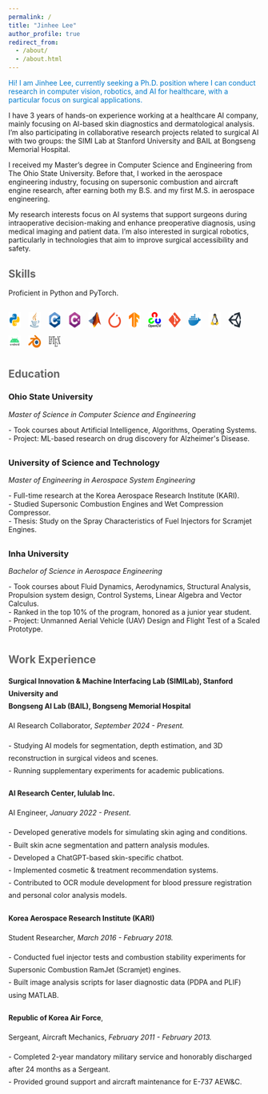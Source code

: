 ```yaml
---
permalink: /
title: "Jinhee Lee"
author_profile: true
redirect_from: 
  - /about/
  - /about.html
---
```


<p style="color: #007acc;">
  Hi! I am Jinhee Lee, currently seeking a Ph.D. position where I can conduct research in computer vision, robotics, and AI for healthcare, with a particular focus on surgical applications.
</p>

I have 3 years of hands-on experience working at a healthcare AI company, mainly focusing on AI-based skin diagnostics and dermatological analysis. I’m also participating in collaborative research projects related to surgical AI with two groups: the SIMI Lab at Stanford University and BAIL at Bongseng Memorial Hospital.

I received my Master’s degree in Computer Science and Engineering from The Ohio State University. Before that, I worked in the aerospace engineering industry, focusing on supersonic combustion and aircraft engine research, after earning both my B.S. and my first M.S. in aerospace engineering. 

My research interests focus on AI systems that support surgeons during intraoperative decision-making and enhance preoperative diagnosis, using medical imaging and patient data. I’m also interested in surgical robotics, particularly in technologies that aim to improve surgical accessibility and safety.

<!-- My research interest is in computer vision and medical AI. I have experience in medical image segmentation and generative modeling, developed through both academic research and real-world industry work. I am particularly interested in building AI systems that support surgeons during intraoperative decision-making and enhance preoperative diagnosis using medical imaging and patient data. In addition, I am passionate about surgical robotics, especially the development of systems that enable safe, accessible surgeries in underserved or remote areas. -->



<!-- I received my Master’s degree in Computer Science and Engineering from The Ohio State University. Before that, I worked in the aerospace engineering industry, focusing on supersonic combustion and aircraft engine research, after earning both my B.S. and my first M.S. in aerospace engineering. Currently, I work as an AI engineer at a healthcare AI company. I am also  and in parallel,  -->


<!-- I am currently working as an AI engineer at a healthcare startup in Korea, focusing on AI solutions for human skin analysis. 
In parallel, I currently participate in research projects as a research collaborator with Bongseng Memorial Hospital and the Stanford University Surgical Innovation & Machine Interface (SIMI) Lab, developing surgical AI applications for intraoperative neurosurgical procedures such as microvascular decompression (MVD). -->



<h2 style="color:#666; margin-top: 30px;">Skills</h2>

<p>Proficient in Python and PyTorch.</p>

<div style="display: flex; flex-wrap: wrap; gap: 15px; margin-top: 30px;">
  <img src="/images/skills/python.png" alt="Python" title="Python" style="width:25px;">
  <img src="/images/skills/java.png" alt="Java" title="Java" style="width:25px;">
  <img src="/images/skills/cpp.png" alt="C++" title="C++" style="width:25px;">
  <img src="/images/skills/csharp.png" alt="C#" title="C#" style="width:25px;">
  <img src="/images/skills/matlab.png" alt="MATLAB" title="MATLAB" style="width:25px;">
  <img src="/images/skills/pytorch.png" alt="PyTorch" title="PyTorch" style="width:25px;">
  <img src="/images/skills/tensorflow.png" alt="TensorFlow" title="TensorFlow" style="width:25px;">
  <img src="/images/skills/opencv.png" alt="OpenCV" title="OpenCV" style="width:25px;">
  <img src="/images/skills/git.png" alt="Git" title="Git" style="width:25px;">
  <img src="/images/skills/docker.png" alt="Docker" title="Docker" style="width:25px;">
  <img src="/images/skills/linux.png" alt="Linux" title="Linux" style="width:25px;">
  <img src="/images/skills/unity.png" alt="Unity" title="Unity Engine" style="width:25px;">
  <img src="/images/skills/android.png" alt="Android Studio" title="Android Studio" style="width:25px;">
  <img src="/images/skills/blender.png" alt="Blender" title="Blender" style="width:25px;">
  <img src="/images/skills/latex.png" alt="LaTeX" title="LaTeX" style="width:25px;">
</div>


<h2 style="color:#666; margin-top: 40px;">Education</h2>

<!-- Ohio State -->
<div style="margin-bottom: 30px;">
  <!-- <img src="/images/education/Ohio_State_University_Logo.png" alt="Ohio State Logo" style="width: 30px;"> -->
  <h3>Ohio State University</h3>
  <p><em>Master of Science in Computer Science and Engineering</em></p>
  - Took courses about Artificial Intelligence, Algorithms, Operating Systems.<br>
  - Project: ML-based research on drug discovery for Alzheimer's Disease.<br>
  
</div>

<!-- UST -->
<div style="margin-bottom: 30px;">
  <!-- <img src="/images/education/ustLogo.png" alt="UST Logo" style="width: 30px;"> -->
  <h3>University of Science and Technology</h3>
  <p><em>Master of Engineering in Aerospace System Engineering</em></p>
  - Full-time research at the Korea Aerospace Research Institute (KARI).<br>
  - Studied Supersonic Combustion Engines and Wet Compression Compressor.<br>
  - Thesis: Study on the Spray Characteristics of Fuel Injectors for Scramjet Engines.<br>
</div>

<!-- Inha University -->
<div style="margin-bottom: 30px;">
  <!-- <img src="/images/education/inhaLogo.jpg" alt="Inha Logo" style="width: 30px;"> -->
  <h3>Inha University</h3>
  <p><em>Bachelor of Science in Aerospace Engineering</em></p>
  - Took courses about Fluid Dynamics, Aerodynamics, Structural Analysis, Propulsion system design, Control Systems, Linear Algebra and Vector Calculus.<br>
  - Ranked in the top 10% of the program, honored as a junior year student.<br>
  - Project: Unmanned Aerial Vehicle (UAV) Design and Flight Test of a Scaled Prototype.
</div>


<h2 style="color:#666; margin-top: 40px;">Work Experience</h2>

<div style="line-height: 1.8; max-width: 1500px; margin: 0 auto;">

  <div style="margin-bottom: 20px;">
    <strong>Surgical Innovation & Machine Interfacing Lab (SIMILab), Stanford University and <br> Bongseng AI Lab (BAIL), Bongseng Memorial Hospital</strong>
    <p>AI Research Collaborator,  <em>September 2024 - Present.</em></p>
    - Studying AI models for segmentation, depth estimation, and 3D reconstruction in surgical videos and scenes.<br>
    - Running supplementary experiments for academic publications.<br>
  </div>

  <div style="margin-bottom: 20px;">
    <strong>AI Research Center, lululab Inc.</strong> 
    <p>AI Engineer, <em>January 2022 - Present.</em></p>
    - Developed generative models for simulating skin aging and conditions.<br>  
    - Built skin acne segmentation and pattern analysis modules.<br>
    - Developed a ChatGPT-based skin-specific chatbot.<br>  
    - Implemented cosmetic & treatment recommendation systems.<br>
    - Contributed to OCR module development for blood pressure registration and personal color analysis models.<br>  
  </div>

  <div style="margin-bottom: 20px;">
    <strong>Korea Aerospace Research Institute (KARI)</strong>
    <p>Student Researcher, <em>March 2016 - February 2018.</em></p>  
    - Conducted fuel injector tests and combustion stability experiments for Supersonic Combustion RamJet (Scramjet) engines. <br> 
    - Built image analysis scripts for laser diagnostic data (PDPA and PLIF) using MATLAB.
  </div>

  <div style="margin-bottom: 20px;">
  <div>
    <strong>Republic of Korea Air Force</strong>,  
    <p>Sergeant, Aircraft Mechanics, <em>February 2011 - February 2013. </em></p> 
    - Completed 2-year mandatory military service and honorably discharged after 24 months as a Sergeant.<br>
    - Provided ground support and aircraft maintenance for E-737 AEW&C.      
  </div>
</div>



